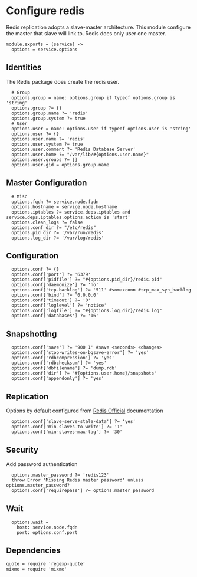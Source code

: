 
# Configure redis

Redis replication adopts a slave-master architecture. This module configure the master
that slave will link to. Redis does only user one master.

    module.exports = (service) ->
      options = service.options

## Identities

The Redis package does create the redis user.

      # Group
      options.group = name: options.group if typeof options.group is 'string'
      options.group ?= {}
      options.group.name ?= 'redis'
      options.group.system ?= true
      # User
      options.user = name: options.user if typeof options.user is 'string'
      options.user ?= {}
      options.user.name ?= 'redis'
      options.user.system ?= true
      options.user.comment ?= 'Redis Database Server'
      options.user.home ?= "/var/lib/#{options.user.name}"
      options.user.groups ?= []
      options.user.gid = options.group.name

## Master Configuration

      # Misc
      options.fqdn ?= service.node.fqdn
      options.hostname = service.node.hostname
      options.iptables ?= service.deps.iptables and service.deps.iptables.options.action is 'start'
      options.clean_logs ?= false
      options.conf_dir ?= "/etc/redis"
      options.pid_dir ?= '/var/run/redis'
      options.log_dir ?= '/var/log/redis'
      
## Configuration

      
      options.conf ?= {}
      options.conf['port'] ?= '6379'
      options.conf['pidfile'] ?= "#{options.pid_dir}/redis.pid"
      options.conf['daemonize'] ?= 'no'
      options.conf['tcp-backlog'] ?= '511' #somaxconn #tcp_max_syn_backlog
      options.conf['bind'] ?= '0.0.0.0'
      options.conf['timeout'] ?= '0'
      options.conf['loglevel'] ?= 'notice'
      options.conf['logfile'] ?= "#{options.log_dir}/redis.log"
      options.conf['databases'] ?= '16'
      
## Snapshotting
      
      options.conf['save'] ?= '900 1' #save <seconds> <changes>
      options.conf['stop-writes-on-bgsave-error'] ?= 'yes'
      options.conf['rdbcompression'] ?= 'yes'
      options.conf['rdbchecksum'] ?= 'yes'
      options.conf['dbfilename'] ?= 'dump.rdb'
      options.conf['dir'] ?= "#{options.user.home}/snapshots"
      options.conf['appendonly'] ?= 'yes'

## Replication
Options by default configured from [Redis Official][redis-replication] documentation
      
      options.conf['slave-serve-stale-data'] ?= 'yes'
      options.conf['min-slaves-to-write'] ?= '1'
      options.conf['min-slaves-max-lag'] ?= '30'

## Security
Add password authentication
      
      options.master_password ?= 'redis123'
      throw Error 'Missing Redis master password' unless options.master_password?
      options.conf['requirepass'] ?= options.master_password

## Wait

      options.wait = 
        host: service.node.fqdn
        port: options.conf.port

## Dependencies

    quote = require 'regexp-quote'
    mixme = require 'mixme'

[redis-replication]:https://redis.io/topics/replication
[redis-cluster]: https://redis.io/topics/cluster-tutorial

